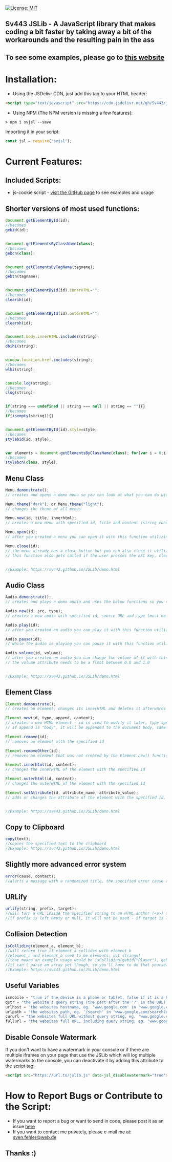 [![License: MIT](https://img.shields.io/badge/License-MIT-blue.svg)](https://opensource.org/licenses/MIT)

## Sv443 JSLib - A JavaScript library that makes coding a bit faster by taking away a bit of the workarounds and the resulting pain in the ass

## To see some examples, please go to <a href="https://sv443.github.io/JSLib/demo.html">this website</a>



# Installation:
- Using the JSDelivr CDN, just add this tag to your HTML header:
```html
<script type="text/javascript" src="https://cdn.jsdelivr.net/gh/Sv443/jslib@1.3.0/jslib.js"></script>
```

- Using NPM (The NPM version is missing a few features):
```
> npm i svjsl --save
```
Importing it in your script:
```javascript
const jsl = require("svjsl");
```


# Current Features:

## Included Scripts:
- js-cookie script - <a href="https://github.com/js-cookie/js-cookie">visit the GitHub page</a> to see examples and usage



## Shorter versions of most used functions:
```javascript
document.getElementById(id);
//becomes
gebid(id);


document.getElementsByClassName(class);
//becomes
gebcn(class);


document.getElementsByTagName(tagname);
//becomes
gebtn(tagname);


document.getElementById(id).innerHTML="";
//becomes
clearih(id);


document.getElementById(id).outerHTML="";
//becomes
clearoh(id);


document.body.innerHTML.includes(string);
//becomes
dbihi(string);


window.location.href.includes(string);
//becomes
wlhi(string);


console.log(string);
//becomes
clog(string);


if(string === undefined || string === null || string == ""){}
//becomes
if(isempty(string)){}


document.getElementById(id).style=style;
//becomes
stylebid(id, style);


var elements = document.getElementsByClassName(class); for(var i = 0;i < elements.length;i++){elements[i].style=style;}
//becomes
stylebcn(class, style);
```



## Menu Class
```javascript
Menu.demonstrate();
// creates and opens a demo menu so you can look at what you can do with it - try this first!

Menu.theme("dark"); or Menu.theme("light");
// changes the theme of all menus

Menu.new(id, title, innerhtml);
// creates a new menu with specified id, title and content (string containing HTML code)

Menu.open(id);
// after you created a menu you can open it with this function utilizing the id

Menu.close(id);
// the menu already has a close button but you can also close it utilizing the id like this
// this function also gets called if the user presses the ESC key, closing all menus


//Example: https://sv443.github.io/JSLib/demo.html
```



## Audio Class
```javascript
Audio.demonstrate();
// creates and plays a demo audio and uses the below functions so you can hear what you can do with it - try this first!

Audio.new(id, src, type);
// creates a new audio with specified id, source URL and type (must be either "mpeg" or "ogg")

Audio.play(id);
// after you created an audio you can play it with this function utilizing the id

Audio.pause(id);
// while the audio is playing you can pause it with this function utilizing the id

Audio.volume(id, volume);
// after you created an audio you can change the volume of it with this function utilizing the id
// the volume attribute needs to be a float between 0.0 and 1.0


//Example: https://sv443.github.io/JSLib/demo.html
```



## Element Class
```javascript
Element.demonstrate();
// creates an element, changes its innerHTML and deletes it afterwards to show you what you can do with this API - try this first!

Element.new(id, type, append, content);
// creates a new HTML element - id is used to modify it later, type specifies the tag name ("a", "div", "iframe", ...), append specifies the ID of the element this new element will be appended to, content is just the innerHTML of the new element
// if append is "body", it will be appended to the document body, same for "head"

Element.remove(id);
// removes an element with the specified id

Element.removeOther(id);
// removes an element that was not created by the Element.new() function by its DOM ID

Element.innerhtml(id, content);
// changes the innerHTML of the element with the specified id

Element.outerhtml(id, content);
// changes the outerHTML of the element with the specified id

Element.setAttribute(id, attribute_name, attribute_value);
// adds or changes the attribute of the element with the specified id, the attribute name and attribute value


//Example: https://sv443.github.io/JSLib/demo.html
```



## Copy to Clipboard
```javascript
copy(text);
//copies the specified text to the clipboard
//Example: https://sv443.github.io/JSLib/demo.html
```



## Slightly more advanced error system
```javascript
error(cause, contact);
//alerts a message with a randomized title, the specified error cause and your contact info (can be left empty or null)
```



## URLify
```javascript
urlify(string, prefix, target);
//will turn a URL inside the specified string to an HTML anchor (<a>) tag with a specified prefix and target
//if prefix is left empty or null, it will not be used - if target is left empty or null, it will default to '_self'
```



## Collision Detection
```javascript
isColliding(element_a, element_b);
//will return true if element_a collides with element_b
//element_a and element_b need to be elements, not strings!
//that means an example usage would be isColliding(gebid("Player"), gebid("Enemy"));
//it can't parse an array yet though, so you'll have to do that yourself
//Example: https://sv443.github.io/JSLib/demo.html
```



## Useful Variables
```javascript
ismobile = "true if the device is a phone or tablet, false if it is a PC";
qstr = "the website's query string (the part after the '?' in the URL), excluding the question mark, eg. 'q=example' in 'www.google.com/search?q=example'";
urlhost = "the websites hostname, eg. 'www.google.com' in 'www.google.com/search?q=example'";
urlpath = "the websites path, eg. '/search' in 'www.google.com/search?q=example'";
cururl = "the websites full URL without query string, eg. 'www.google.com/search' in 'www.google.com/search?q=example'";
fullurl = "the websites full URL, including query string, eg. 'www.google.com/search?q=example' in 'www.google.com/search?q=example'";
```

## Disable Console Watermark
If you don't want to have a watermark in your console or if there are multiple iframes on your page that use the JSLib which will log multiple watermarks to the console, you can deactivate it by adding this attribute to the script tag:
```html
<script src="https://url.to/jslib.js" data-jsl_disablewatermark="true"></script>
```



# How to Report Bugs or Contribute to the Script:
- If you want to report a bug or want to send in code, please post it as an issue <a href="https://github.com/Sv443/jslib/issues">here</a>
- If you want to contact me privately, please e-mail me at: <a href="mailto:sven.fehler@web.de">sven.fehler@web.de</a>
## Thanks :)

